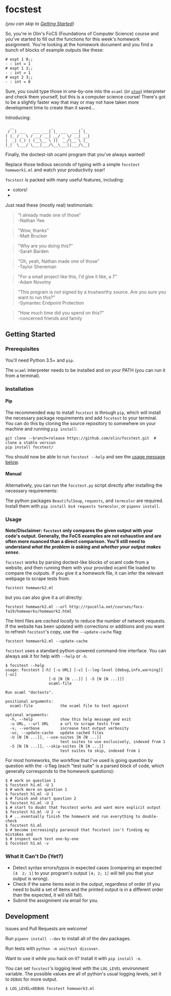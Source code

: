 # focstest
_(you can skip to [Getting Started](#getting-started))_

So, you're in Olin's FoCS (Foundations of Computer Science) course and you've
started to fill out the functions for this week's homework assignment. You're
looking at the homework document and you find a bunch of blocks of example
outputs like these:
```
# expt 1 0;;
- : int = 1
# expt 1 3;;
- : int = 1
# expt 2 3;;
- : int = 8
```
Sure, you could type those in one-by-one into the `ocaml` (or
[`utop`](https://github.com/ocaml-community/utop)) interpreter and check them
yourself, but this is a computer science course! There's got to be a slightly
faster way that may or may not have taken more development time to create than
it saved...

Introducing:
```
  __                _            _
 / _| ___   ___ ___| |_ ___  ___| |_
| |_ / _ \ / __/ __| __/ _ \/ __| __|
|  _| (_) | (__\__ \ ||  __/\__ \ |_
|_|  \___/ \___|___/\__\___||___/\__|
```
Finally, the doctest-ish ocaml program that you've always wanted!

Replace those tedious seconds of typing with a simple
`focstest homework1.ml` and watch your productivity soar!

`focstest` is packed with many useful features, including:
- colors!
- 

Just read these (mostly real) testimonials:

> "I already made one of those"  
> \-Nathan Yee

> "Wow, thanks"  
> \-Matt Brucker

> "Why are you doing this?"  
> \-Sarah Barden

> "Oh, yeah, Nathan made one of those"  
> \-Taylor Sheneman

> "For a small project like this, I'd give it like, a 7"  
> \-Adam Novotny

> "This program is not signed by a trustworthy source. Are you sure you want to
> run this?"  
> \-Symantec Endpoint Protection

> "How much time did you spend on this?"  
> \-concerned friends and family

## Getting Started

### Prerequisites

You'll need Python 3.5+ and `pip`.

The `ocaml` interpreter needs to be installed and on your PATH (you can run it
from a terminal).

### Installation

#### Pip

The recommended way to install `focstest` is through `pip`, which will install the
necessary package requirements and add `focstest` to your terminal. You can do
this by cloning the source repository to somewhere on your machine and running
`pip install`:

```shell
git clone --branch=release https://github.com/olin/focstest.git  # clone a stable version
pip install focstest/
```

You should now be able to run `focstest --help` and see the
[usage message below](#usage).

#### Manual

Alternatively, you can run the `focstest.py` script directly after installing
the necessary requirements:

The python packages `BeautifulSoup`, `requests`, and `termcolor` are required.
Install them with `pip install bs4 requests termcolor`, or `pipenv install`.

### Usage

**Note/Disclaimer: `focstest` only compares the given output with your code's output.
Generally, the FoCS examples are not exhaustive and are often more nuanced than
a direct comparison. You'll still need to understand _what the problem is asking_
and _whether your output makes sense_.**

`focstest` works by parsing doctest-like blocks of ocaml code from a website,
and then running them with your provided ocaml file loaded to compare the
outputs. If you give it a homework file, it can infer the relevant webpage to
scrape tests from:
```
focstest homework2.ml
```
but you can also give it a url directly:
```
focstest homework2.ml --url http://rpucella.net/courses/focs-fa19/homeworks/homework2.html
```
The html files are _cached locally_ to reduce the number of network requests. If
the website has been updated with corrections or additions and you want to
refresh `focstest`'s copy, use the `--update-cache` flag:
```
focstest homework2.ml --update-cache
```


`focstest` uses a standard python-powered command-line interface. You can always
ask it for help with `--help` or `-h`.

```
$ focstest --help
usage: focstest [-h] [-u URL] [-v] [--log-level {debug,info,warning}] [-uc]
                   [-U [N [N ...]] | -S [N [N ...]]]
                   ocaml-file

Run ocaml "doctests".

positional arguments:
  ocaml-file            the ocaml file to test against

optional arguments:
  -h, --help            show this help message and exit
  -u URL, --url URL     a url to scrape tests from
  -v, --verbose         increase test output verbosity
  -uc, --update-cache   update cached files
  -U [N [N ...]], --use-suites [N [N ...]]
                        test suites to use exclusively, indexed from 1
  -S [N [N ...]], --skip-suites [N [N ...]]
                        test suites to skip, indexed from 1
```

For most homeworks, the workflow that I've used is going question by question
with the `-U` flag (each "test suite" is a parsed block of code, which generally
corresponds to the homework questions):
```shell
$ # work on question 1
$ focstest h1.ml -U 1
$ # work more on question 1
$ focstest h1.ml -U 1
$ # finish and start question 2
$ focstest h1.ml -U 2
$ # start to doubt that focstest works and want more explicit output
$ focstest h1.ml -U 2 -v
$ # ...eventually finish the homework and run everything to double-check
$ focstest h1.ml
$ # become increasingly paranoid that focstest isn't finding my mistakes and
$ # inspect each test one-by-one
$ focstest h1.ml -v
```

### What It Can't Do (Yet?)

- Detect syntax errors/typos in expected cases (comparing an expected `[4  2; 1]` to your program's output `[4; 2; 1]` will tell you that your output is wrong).
- Check if the same items exist in the output, regardless of order (if you need to build a set of items and the printed output is in a different order than the expected, it will still fail).
- Submit the assignment via email for you.

## Development

Issues and Pull Requests are welcome!

Run `pipenv install --dev` to install all of the dev packages.

Run tests with `python -m unittest discover`.

Want to use it while you hack on it? Install it with `pip install -e`.

You can set `focstest`'s logging level with the `LOG_LEVEL` environment variable.
The possible values are all of python's usual logging levels, set it to `DEBUG`
for more output.
```shell
$ LOG_LEVEL=DEBUG focstest homework3.ml
```
